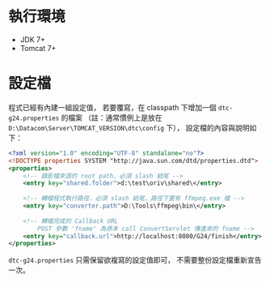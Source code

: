 執行環境
========

* JDK 7+
* Tomcat 7+


設定檔
======

程式已經有內建一組設定值，
若要覆寫，在 classpath 下增加一個 `dtc-g24.properties` 的檔案
（註：通常慣例上是放在 `D:\Datacom\Server\TOMCAT_VERSION\dtc\config` 下），
設定檔的內容與說明如下：

```XML
<?xml version="1.0" encoding="UTF-8" standalone="no"?>
<!DOCTYPE properties SYSTEM "http://java.sun.com/dtd/properties.dtd">
<properties>
	<!-- 錄影檔來源的 root path，必須 slash 結尾 -->
	<entry key="shared.folder">d:\test\oriv\shared\</entry>
	
	<!-- 轉檔程式執行路徑，必須 slash 結尾，路徑下要有 ffmpeg.exe 檔 -->
	<entry key="converter.path">D:\Tools\ffmpeg\bin\</entry>
	
	<!-- 轉檔完成的 Callback URL
		POST 參數 'fname' 為原本 call ConvertServlet 傳進來的 fname -->
	<entry key="callback.url">http://localhost:8080/G24/finish</entry>
</properties>
```

`dtc-g24.properties` 只需保留欲複寫的設定值即可，
不需要整份設定檔重新宣告一次。